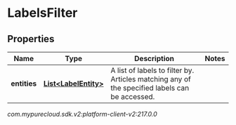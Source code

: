 # LabelsFilter


## Properties

| Name | Type | Description | Notes |
| ------------ | ------------- | ------------- | ------------- |
| **entities** | [**List&lt;LabelEntity&gt;**](LabelEntity) | A list of labels to filter by. Articles matching any of the specified labels can be accessed. |  |




_com.mypurecloud.sdk.v2:platform-client-v2:217.0.0_
